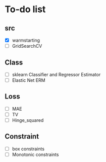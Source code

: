 # To-do list

## src
- [x] warmstarting 
- [ ] GridSearchCV

## Class
- [ ] sklearn Classifier and Regressor Estimator
- [ ] Elastic Net ERM

## Loss
- [ ] MAE
- [ ] TV
- [ ] Hinge_squared

## Constraint
- [ ] box constraints
- [ ] Monotonic constraints
